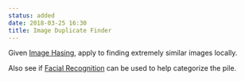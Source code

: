 ```yaml
---
status: added
date: 2018-03-25 16:30
title: Image Duplicate Finder
---
```

Given [Image Hasing](https://www.pyimagesearch.com/2017/11/27/image-hashing-opencv-python/), apply to finding extremely similar images locally.

Also see if [Facial Recognition](https://www.superdatascience.com/opencv-face-recognition/) can be used to help categorize the pile.
